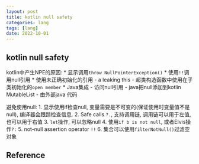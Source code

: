 ```yaml
---
layout: post
title: kotlin null safety
categories: lang
tags: [lang]
date: 2022-10-01
---
```


## kotlin null safety

kotlin中产生NPE的原因:
    * 显示调用`throw NullPointerException()`
    * 使用`!!`调用null引用
    * 使用未正确初始化的引用
        - a leaking this
        - 超类构造函数中使用在子类初始化的`open member` 
    * Java集成
        - 访问null引用
        - java把null添加到kotlin MutableList<String>
        - 由外部java 代码

避免使用null:
    1. 显示使用if检查null, 变量需要是不可变的(保证使用时变量值不是null), 编译器会跟踪检查信息. 
    2. Safe calls `?.`, 支持调用链, 调用链可以用于左值, 也可以用于右值
    3. `let`操作, 可以忽略null
    4. 使用`if b is not null`, 或者Elvis操作`?:`
    5. not-null assertion operator `!!`
    6. 集合可以使用`filterNotNull()`过滤空对象
    
    

## Reference
